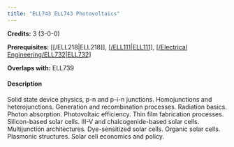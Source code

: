 ```yaml
---
title: "ELL743 ELL743 Photovoltaics"
---
```

**Credits:** 3 (3-0-0)

**Prerequisites:** [[/ELL218|ELL218]], [[/ELL111|ELL111]](UG), [[/Electrical Engineering/ELL732|ELL732]](PG)

**Overlaps with:** ELL739

#### Description
Solid state device physics, p-n and p-i-n junctions. Homojunctions and heterojunctions. Generation and recombination processes. Radiation basics. Photon absorption. Photovoltaic efficiency. Thin film fabrication processes. Silicon-based solar cells. III-V and chalcogenide-based solar cells. Multijunction architectures. Dye-sensitized solar cells. Organic solar cells. Plasmonic structures. Solar cell economics and policy.